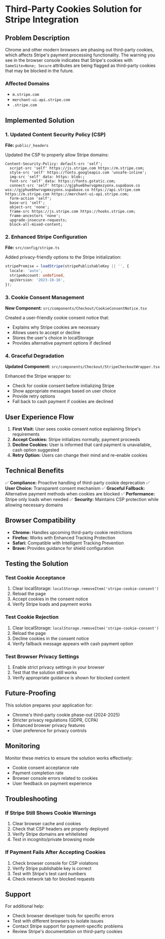 # Third-Party Cookies Solution for Stripe Integration

## Problem Description

Chrome and other modern browsers are phasing out third-party cookies, which affects Stripe's payment processing functionality. The warning you see in the browser console indicates that Stripe's cookies with `SameSite=None; Secure` attributes are being flagged as third-party cookies that may be blocked in the future.

### Affected Domains
- `m.stripe.com`
- `merchant-ui-api.stripe.com`
- `.stripe.com`

## Implemented Solution

### 1. Updated Content Security Policy (CSP)

**File:** `public/_headers`

Updated the CSP to properly allow Stripe domains:

```
Content-Security-Policy: default-src 'self'; 
  script-src 'self' https://js.stripe.com https://m.stripe.com; 
  style-src 'self' https://fonts.googleapis.com 'unsafe-inline'; 
  img-src 'self' data: https: blob:; 
  font-src 'self' data: https://fonts.gstatic.com; 
  connect-src 'self' https://gjphuebhwrvqpmxzyonx.supabase.co wss://gjphuebhwrvqpmxzyonx.supabase.co https://api.stripe.com https://m.stripe.com https://merchant-ui-api.stripe.com; 
  form-action 'self'; 
  base-uri 'self'; 
  object-src 'none'; 
  frame-src https://js.stripe.com https://hooks.stripe.com; 
  frame-ancestors 'none'; 
  upgrade-insecure-requests; 
  block-all-mixed-content;
```

### 2. Enhanced Stripe Configuration

**File:** `src/config/stripe.ts`

Added privacy-friendly options to the Stripe initialization:

```typescript
stripePromise = loadStripe(stripePublishableKey || '', {
  locale: 'auto',
  stripeAccount: undefined,
  apiVersion: '2023-10-16',
});
```

### 3. Cookie Consent Management

**New Component:** `src/components/Checkout/CookieConsentNotice.tsx`

Created a user-friendly cookie consent notice that:
- Explains why Stripe cookies are necessary
- Allows users to accept or decline
- Stores the user's choice in localStorage
- Provides alternative payment options if declined

### 4. Graceful Degradation

**Updated Component:** `src/components/Checkout/StripeCheckoutWrapper.tsx`

Enhanced the Stripe wrapper to:
- Check for cookie consent before initializing Stripe
- Show appropriate messages based on user choice
- Provide retry options
- Fall back to cash payment if cookies are declined

## User Experience Flow

1. **First Visit:** User sees cookie consent notice explaining Stripe's requirements
2. **Accept Cookies:** Stripe initializes normally, payment proceeds
3. **Decline Cookies:** User is informed that card payment is unavailable, cash option suggested
4. **Retry Option:** Users can change their mind and re-enable cookies

## Technical Benefits

✅ **Compliance:** Proactive handling of third-party cookie deprecation
✅ **User Choice:** Transparent consent mechanism
✅ **Graceful Fallback:** Alternative payment methods when cookies are blocked
✅ **Performance:** Stripe only loads when needed
✅ **Security:** Maintains CSP protection while allowing necessary domains

## Browser Compatibility

- **Chrome:** Handles upcoming third-party cookie restrictions
- **Firefox:** Works with Enhanced Tracking Protection
- **Safari:** Compatible with Intelligent Tracking Prevention
- **Brave:** Provides guidance for shield configuration

## Testing the Solution

### Test Cookie Acceptance
1. Clear localStorage: `localStorage.removeItem('stripe-cookie-consent')`
2. Reload the page
3. Accept cookies in the consent notice
4. Verify Stripe loads and payment works

### Test Cookie Rejection
1. Clear localStorage: `localStorage.removeItem('stripe-cookie-consent')`
2. Reload the page
3. Decline cookies in the consent notice
4. Verify fallback message appears with cash payment option

### Test Browser Privacy Settings
1. Enable strict privacy settings in your browser
2. Test that the solution still works
3. Verify appropriate guidance is shown for blocked content

## Future-Proofing

This solution prepares your application for:
- Chrome's third-party cookie phase-out (2024-2025)
- Stricter privacy regulations (GDPR, CCPA)
- Enhanced browser privacy features
- User preference for privacy controls

## Monitoring

Monitor these metrics to ensure the solution works effectively:
- Cookie consent acceptance rate
- Payment completion rate
- Browser console errors related to cookies
- User feedback on payment experience

## Troubleshooting

### If Stripe Still Shows Cookie Warnings
1. Clear browser cache and cookies
2. Check that CSP headers are properly deployed
3. Verify Stripe domains are whitelisted
4. Test in incognito/private browsing mode

### If Payment Fails After Accepting Cookies
1. Check browser console for CSP violations
2. Verify Stripe publishable key is correct
3. Test with Stripe's test card numbers
4. Check network tab for blocked requests

## Support

For additional help:
- Check browser developer tools for specific errors
- Test with different browsers to isolate issues
- Contact Stripe support for payment-specific problems
- Review Stripe's documentation on third-party cookies 